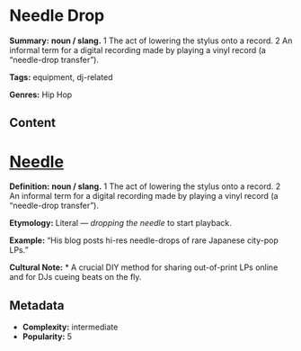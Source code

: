 # Needle Drop

**Summary:** **noun / slang.** 1 The act of lowering the stylus onto a record. 2 An informal term for a digital recording made by playing a vinyl record (a “needle-drop transfer”). ⠀

**Tags:** equipment, dj-related

**Genres:** Hip Hop

## Content

# [Needle](../n/needle-wear.md)

**Definition:** **noun / slang.** 1 The act of lowering the stylus onto a record. 2 An informal term for a digital recording made by playing a vinyl record (a “needle-drop transfer”). ⠀

**Etymology:** Literal — *dropping the needle* to start playback.

**Example:** “His blog posts hi-res needle-drops of rare Japanese city-pop LPs.”

**Cultural Note:** * A crucial DIY method for sharing out-of-print LPs online and for DJs cueing beats on the fly.

## Metadata

- **Complexity:** intermediate
- **Popularity:** 5
